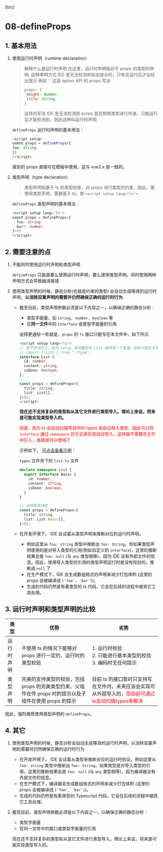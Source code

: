 [toc]

# 08-defineProps

## 1. 基本用法
1. 使用运行时声明（runtime declaration）

     > 解释什么是运行时声明
     > 在这里，运行时申明指对于 props 的类型的申明, 这种申明方式 IED 是无法检测和给出提示的，只有在运行后才会给出提示
     > 例如： 这是 option API 的 props 写法
     >
     > ```js
     > props: {
     > 	height: Number,
     > 	title: String,
     > }
     > ```
     >
     > 这样的写法 IDE 是无法检测到 props 是否按照类型进行传递，只能运行后才能检测到，因此这种叫运行时声明

   `defineProps` 运行时声明的基本用法：

     ```ts
   <script setup>
   const props = defineProps({
     foo: String
   })
   </script>
     ```

     接到的 props 直接可在模板中使用，这与 vue2.x 是一致的。

2. 类型声明（type declaration）

   > 类型声明指基于 ts 的类型检查，对 props 进行类型的约束，因此，要使用类型声明，需要基于 ts，即 `<script setup lang="ts">`
   
   `defineProps` 类型声明的基本用法：
   
   ```ts
   <script setup lang='ts'>
   const props = defineProps<{
     foo: string
     bar?: number
   }>()
   </script>
   ```

## 2. 需要注意的点

1. 不能同时使用运行时声明和类型声明

   `defineProps` 只能是要么使用运行时声明，要么使用类型声明。同时使用两种声明方式会导致编译报错

2. 使用类型声明的时候，静态分析(也就是约束的类型) 会自动生成等效的运行时声明，**以消除双重声明的需要并仍然确保正确的运行时行为**

   - 截至目前，类型声明参数必须是以下内容之一，以确保正确的静态分析：

     - 类型字面量，如 `string, number, boolean` 等
     - 在**同一文件**中的 `interface` 或类型字面量的引用

     说得更通俗一些就是，`props` 的  `ts` 接口只能写在本文件中，如下所示

     ```ts
     <script setup lang="ts">
     // 暂不支持引入，因为 setup 语法糖会将 List 编译成一个变量，因此只能在文件内写
     // import { List } from "./type";
     interface List {
       id: number,
       content: string,
       isDone: boolean,
     };
     
     const props = defineProps<{
       title: string,
       list: List[],
     }>();
     </script>
     ```

     **现在还不支持复杂的类型和从其它文件进行类型导入。理论上来说，将来是可能实现类型导入的。**

     <font color='red'>但是，因为 ts 会自动扫描项目中的 types 来自动导入类型，因此可以将 `interface` 通过 `namespace` 的方式来实现自动导入，这样就不需要在文件中引入，直接就可以使用了</font>
   
     示例如下， [可点击查看示例](https://github.com/Ardor-Zhang/web-study-record/blob/master/Vue/Vue3.2-released/vue3.2-Demo/src/08-defineProps/TypeDeclaration.vue)：
   
     `types` 文件夹下的 `list.ts` 文件
   
     ```ts
     declare namespace List {
       export interface Basic {
         id: number,
         content: string,
         isDone: boolean,
       }
     }
     ```
   
     ```ts
     // 这样是支持的
     const props = defineProps<{
       title: string,
       list: List.Basic[],
     }>();
     ```
   
   - 在开发环境下， IDE  会试着从类型声明来推断对应的运行时声明。
     - 例如这里从 `foo: string` 类型中推断出 `foo: String`。但如果类型声明使用的是对导入类型的引用(例如自定义的 `interface`)，这里的推断结果会是 `foo: null` (与 `any` 类型相等)，因为 IDE 没有外部文件的信息。因此，使用导入类型的引用的类型声明运行时是没有校验的，推断成 `null` 了
     - 在生产模式下，IDE 会生成数组格式的声明来减少打包体积 (这里的 props 会被编译成 `['foo', 'bar']`)。
     - 生成的代码仍然是有着类型的 ts 代码，它会在后续的流程中被其它工具处理。

## 3. 运行时声明和类型声明的比较

| 类型       | 优势                                                         | 劣势                                                         |
| ---------- | ------------------------------------------------------------ | ------------------------------------------------------------ |
| 运行时声明 | 不使用 ts 的情况下能够对 props 进行一定的、运行时的类型校验  | 1. 运行时校验<br />2. 只能进行基本类型的校验<br />3. 编码时无任何提示 |
| 类型声明   | 完美的支持类型的校验，包括props 的完美类型约束、父组件在传 props 时的提示以及子组件在使用 props 的提示 | 目前 ts 的接口暂时只支持写在文件内，未来应该会实现可从外部导入的，<font color='red'>但目前可通过ts自动扫描types来解决</font> |

因此，强烈推荐使用类型声明的 `defineProps`。

## 4. 其它

1. 使用类型声明的时候，静态分析会自动生成等效的运行时声明，以消除双重声明的需要并仍然确保正确的运行时行为

   - 在开发环境下， IDE  会试着从类型来推断对应的运行时验证。例如这里从 `foo: string` 类型中推断出 `foo: String`。如果类型是对导入类型的引用，这里的推断结果会是 `foo: null` (与 `any` 类型相等)，因为编译器没有外部文件的信息。
   - 在生产模式下，编译器会生成数组格式的声明来减少打包体积 (这里的 props 会被编译成 `['foo', 'bar']`)。
   - 生成的代码仍然是有着类型的 Typescript 代码，它会在后续的流程中被其它工具处理。

2. 截至目前，类型声明参数必须是以下内容之一，以确保正确的静态分析：

   - 类型字面量
   - 在同一文件中的接口或类型字面量的引用

   现在还不支持复杂的类型和从其它文件进行类型导入。理论上来说，将来是可能实现类型导入的。

